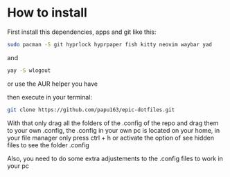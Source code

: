 # How to install

First install this dependencies, apps and git like this:

```bash
sudo pacman -S git hyprlock hyprpaper fish kitty neovim waybar yad
```

and

```bash
yay -S wlogout
```
or use the AUR helper you have

then execute in your terminal:
```bash
git clone https://github.com/papu163/epic-dotfiles.git
```
With that only drag all the folders of the .config of the repo and drag them to your own .config, the .config in your own pc is located on your home, in your file manager only press ctrl + h or activate the option of see hidden files to see the folder .config

Also, you need to do some extra adjustements to the .config files to work in your pc
